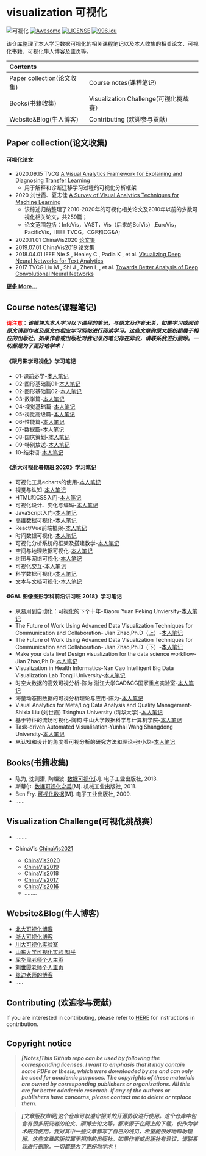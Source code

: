 # visualization 可视化

![可视化](https://img.shields.io/badge/visualization-可视化-{red}.svg)  [![Awesome](https://awesome.re/badge.svg)](https://awesome.re)  [![LICENSE](https://img.shields.io/badge/license-Anti%20996-blue.svg)](https://github.com/996icu/996.ICU/blob/master/LICENSE)  [![996.icu](https://img.shields.io/badge/link-996.icu-red.svg)](https://996.icu)  

该仓库整理了本人学习数据可视化的相关课程笔记以及本人收集的相关论文、可视化书籍、可视化牛人博客及主页等。

| Contents                   |                                        |
| :------------------------- | :------------------------------------- |
| Paper collection(论文收集) | Course notes(课程笔记)                 |
| Books(书籍收集)            | Visualization Challenge(可视化挑战赛） |
| Website&Blog(牛人博客)     | Contributing (欢迎参与贡献)            |

## Paper collection(论文收集)

#### 可视化论文

- 2020.09.15 TVCG [A Visual Analytics Framework for Explaining and Diagnosing Transfer Learning](https://xueshu.baidu.com/usercenter/paper/show?paperid=16670240bn0c0xe0wy6f04r08j753432&site=xueshu_se&hitarticle=1)
  - 用于解释和诊断迁移学习过程的可视化分析框架
- 2020 刘世霞、夏志佳  [A Survey of Visual Analytics Techniques for Machine Learning](http://www.shixialiu.com/publications/survey-cvm/paper.pdf)
  - 该综述归纳整理了2010-2020年的可视化相关论文及2010年以前的少数可视化相关论文，共259篇；
  - 论文范围包括：InfoVis，VAST，Vis（后来的SciVis）,EuroVis，PacificVis，IEEE TVCG，CGF和CG&A;
- 2020.11.01 ChinaVis2020 [论文集](http://www.chinavis.org/2020/paper.html)
- 2019.07.01 ChinaVis2019 论文集
- 2018.04.01 IEEE Nie S , Healey C , Padia K , et al. [Visualizing Deep Neural Networks for Text Analytics](https://xueshu.baidu.com/usercenter/paper/show?paperid=5c50030c63a9a4718e4923d4aa552d7e&site=xueshu_se&hitarticle=1)
- 2017 TVCG Liu M , Shi J , Zhen L , et al. [Towards Better Analysis of Deep Convolutional Neural Networks](https://xueshu.baidu.com/usercenter/paper/show?paperid=4740f0caa77d0d2302eef4020fe2d3de&site=xueshu_se)

[**更多 More...**](./awesome_paper.md)

## Course notes(课程笔记)

​	<font color='red'>**请注意**</font>：***该模块为本人学习以下课程的笔记，与原文及作者无关，如需学习或阅读原文请到作者及原文的相应学习网站进行阅读学习。这些文章的原文版权都属于相应的出版社。如果作者或出版社对我记录的笔记存在异议，请联系我进行删除。一切都是为了更好地学术！***

#### 《跟月影学可视化》学习笔记

- 01-课前必学-[本人笔记](./跟月影学可视化/01-课前必学.md)
- 02-图形基础篇01-[本人笔记]()
- 02-图形基础篇02-[本人笔记]()
- 03-数学篇-[本人笔记]()
- 04-视觉基础篇-[本人笔记]()
- 05-视觉高级篇-[本人笔记]()
- 06-性能篇-[本人笔记]()
- 07-数据篇-[本人笔记]()
- 08-国庆策划-[本人笔记]()
- 09-特别放送-[本人笔记]()
- 10-结束语-[本人笔记]()

#### 《浙大可视化暑期班 2020》学习笔记

- 可视化工具echarts的使用-[本人笔记]()
- 视觉与认知-[本人笔记]()
- HTML和CSS入门-[本人笔记]()
- 可视化设计、变化与编码-[本人笔记]()
- JavaScript入门-[本人笔记]()
- 高维数据可视化-[本人笔记]()
- React/Vue前端框架-[本人笔记]()
- 时间数据可视化-[本人笔记]()
- 可视化分析系统的框架及搭建教学-[本人笔记]()
- 空间与地理数据可视化-[本人笔记]()
- 树图与网络可视化-[本人笔记]()
- 可视化交互-[本人笔记]()
- 科学数据可视化-[本人笔记]()
- 文本与文档可视化-[本人笔记]()

#### 《IGAL 图像图形学科前沿讲习班 2018》学习笔记

- 从易用到自动化：可视化的下个十年-Xiaoru Yuan Peking Unviersity-[本人笔记]()
- The Future of Work Using Advanced Data Visualization Techniques for Communication and Collaboration- Jian Zhao,Ph.D（上）-[本人笔记]()
- The Future of Work Using Advanced Data Visualization Techniques for Communication and Collaboration- Jian Zhao,Ph.D（下）-[本人笔记]()
- Make your data live! Design visualization for the data science workflow-Jian Zhao,Ph.D-[本人笔记]()
- Visualization in Health Informatics-Nan Cao Intelligent Big Data Visualization Lab Tongji University-[本人笔记]()
- 时空大数据的高效可视分析-陈为 浙江大学CAD&CG国家重点实验室-[本人笔记]()
- 海量动态图数据的可视分析理论与应用-陈为-[本人笔记]()
- Visual Analytics for Meta/Log Data Analysis and Quality Management-Shixia Liu (刘世霞) Tsinghua University (清华大学)-[本人笔记]()
- 基于特征的流场可视化-陶钧 中山大学数据科学与计算机学院-[本人笔记]()
- Task-driven Automated Visualisation-Yunhai Wang Shangdong University-[本人笔记]()
- 从认知和设计的角度看可视分析的研究方法和理论-张小龙-[本人笔记]()



## Books(书籍收集)

- 陈为, 沈则潜, 陶煜波. [数据可视化](https://xueshu.baidu.com/usercenter/paper/show?paperid=a57aa686d33c3b201ca91ca91adf2c18&site=xueshu_se)[J]. 电子工业出版社, 2013.
- 斯蒂尔. [数据可视化之美](https://xueshu.baidu.com/s?wd=%E6%95%B0%E6%8D%AE%E5%8F%AF%E8%A7%86%E5%8C%96%E4%B9%8B%E7%BE%8E&rsv_bp=0&tn=SE_baiduxueshu_c1gjeupa&rsv_spt=3&ie=utf-8&f=8&rsv_sug2=1&sc_f_para=sc_tasktype%3D%7BfirstSimpleSearch%7D&rsv_n=2)[M]. 机械工业出版社, 2011.
- Ben Fry. [可视化数据](https://xueshu.baidu.com/usercenter/paper/show?paperid=b538d6323789958787a1f948388ce7a6&site=xueshu_se)[M]. 电子工业出版社, 2009.
- ......



## Visualization Challenge(可视化挑战赛）

- ........

- ChinaVis  [ChinaVis2021](http://www.chinavis.org/2021/challenge.html)

  - [ChinaVis2020](http://www.chinavis.org/2020/challenge.html)
  - [ChinaVis2019](http://www.chinavis.org/2019/challenge.html)
  - [ChinaVis2018](http://www.chinavis.org/2018/challenge.html)
  - [ChinaVis2017](http://www.chinavis.org/2017/challenge.html)
  - [ChinaVis2016](http://www.chinavis.org/2016/challenge.html)
  - ........

  

## Website&Blog(牛人博客)

- [北大可视化博客](http://vis.pku.edu.cn/blog/)
- [浙大可视化博客](https://zjuvag.org/blog/)
- [川大可视化实验室](http://scuvis.org/)
- [山东大学可视化实验 知乎](https://www.zhihu.com/people/shan-da-ke-shi-hua-shi-yan-shi)
- [屈华民老师个人主页](http://www.huamin.org/)
- [刘世霞老师个人主页](http://www.shixialiu.com/)
- [张迪老师的博客](http://www.storagelab.org.cn/zhangdi/)
- .....



## Contributing (欢迎参与贡献)

If you are interested in contributing, please refer to [HERE](CONTRIBUTING.md) for instructions in contribution.



## Copyright notice

> ***[Notes]This Github repo can be used by following the corresponding licenses. I want to emphasis that it may contain some PDFs or thesis, which were downloaded by me and can only be used for academic purposes. The copyrights of these materials are owned by corresponding publishers or organizations. All this are for better adademic research. If any of the authors or publishers have concerns, please contact me to delete or replace them.***

> ***[文章版权声明]这个仓库可以遵守相关的开源协议进行使用。这个仓库中包含有很多研究者的论文、硕博士论文等，都来源于在网上的下载，仅作为学术研究使用。我对其中一些文章都写了自己的浅见，希望能很好地帮助理解。这些文章的版权属于相应的出版社。如果作者或出版社有异议，请联系我进行删除。一切都是为了更好地学术！***

